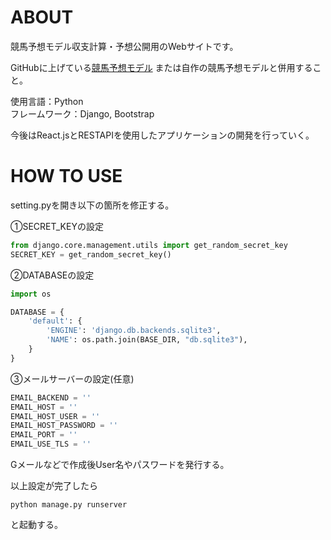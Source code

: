 # ABOUT
競馬予想モデル収支計算・予想公開用のWebサイトです。

GitHubに上げている[競馬予想モデル](https://github.com/KHTTakuya/KeibaPrediction)
または自作の競馬予想モデルと併用すること。

使用言語：Python<br>
フレームワーク：Django, Bootstrap

今後はReact.jsとRESTAPIを使用したアプリケーションの開発を行っていく。


# HOW TO USE
setting.pyを開き以下の箇所を修正する。

①SECRET_KEYの設定
```python
from django.core.management.utils import get_random_secret_key
SECRET_KEY = get_random_secret_key()
```

②DATABASEの設定
```python
import os

DATABASE = {
    'default': {
        'ENGINE': 'django.db.backends.sqlite3',
        'NAME': os.path.join(BASE_DIR, "db.sqlite3"),
    }
}
```

③メールサーバーの設定(任意)
```python
EMAIL_BACKEND = ''
EMAIL_HOST = ''
EMAIL_HOST_USER = ''
EMAIL_HOST_PASSWORD = ''
EMAIL_PORT = ''
EMAIL_USE_TLS = ''
```
Gメールなどで作成後User名やパスワードを発行する。

以上設定が完了したら
```commandline
python manage.py runserver
```

と起動する。